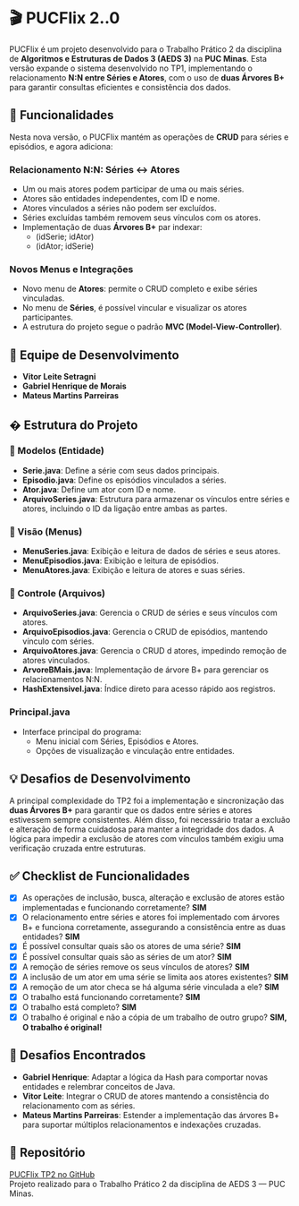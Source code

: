 # 🎬 PUCFlix 2..0

PUCFlix é um projeto desenvolvido para o Trabalho Prático 2 da disciplina de **Algoritmos e Estruturas de Dados 3 (AEDS 3)** na **PUC Minas**. Esta versão expande o sistema desenvolvido no TP1, implementando o relacionamento **N:N entre Séries e Atores**, com o uso de **duas Árvores B+** para garantir consultas eficientes e consistência dos dados.

## 🚀 Funcionalidades

Nesta nova versão, o PUCFlix mantém as operações de **CRUD** para séries e episódios, e agora adiciona:

### Relacionamento N:N: Séries ↔ Atores
- Um ou mais atores podem participar de uma ou mais séries.
- Atores são entidades independentes, com ID e nome.
- Atores vinculados a séries não podem ser excluídos.
- Séries excluídas também removem seus vínculos com os atores.
- Implementação de duas **Árvores B+** par indexar:
  - (idSerie; idAtor)
  - (idAtor; idSerie)

### Novos Menus e Integrações
- Novo menu de **Atores**: permite o CRUD completo e exibe séries vinculadas.
- No menu de **Séries**, é possível vincular e visualizar os atores participantes.
- A estrutura do projeto segue o padrão **MVC (Model-View-Controller)**.

## 👥 Equipe de Desenvolvimento
- **Vitor Leite Setragni**
- **Gabriel Henrique de Morais**
- **Mateus Martins Parreiras**

## � Estrutura do Projeto

### 📁 Modelos (Entidade)
- **Serie.java**: Define a série com seus dados principais.
- **Episodio.java**: Define os episódios vinculados a séries.
- **Ator.java**: Define um ator com ID e nome.
- **ArquivoSeries.java**: Estrutura para armazenar os vínculos entre séries e atores, incluindo o ID da ligação entre ambas as partes.

### 📁 Visão (Menus)
- **MenuSeries.java**: Exibição e leitura de dados de séries e seus atores.
- **MenuEpisodios.java**: Exibição e leitura de episódios.
- **MenuAtores.java**: Exibição e leitura de atores e suas séries.

### 📁 Controle (Arquivos)
- **ArquivoSeries.java**: Gerencia o CRUD de séries e seus vínculos com atores.
- **ArquivoEpisodios.java**: Gerencia o CRUD de episódios, mantendo vínculo com séries.
- **ArquivoAtores.java**: Gerencia o CRUD d atores, impedindo remoção de atores vinculados.
- **ArvoreBMais.java**: Implementação de árvore B+ para gerenciar os relacionamentos N:N.
- **HashExtensivel.java**: Índice direto para acesso rápido aos registros.

### Principal.java
- Interface principal do programa:
  - Menu inicial com Séries, Episódios e Atores.
  - Opções de visualização e vinculação entre entidades.

## 💡 Desafios de Desenvolvimento

A principal complexidade do TP2 foi a implementação e sincronização das **duas Árvores B+** para garantir que os dados entre séries e atores estivessem sempre consistentes. Além disso, foi necessário tratar a excluão e alteração de forma cuidadosa para manter a integridade dos dados. A lógica para impedir a exclusão de atores com vínculos também exigiu uma verificação cruzada entre estruturas.

## ✅ Checklist de Funcionalidades
- [x] As operações de inclusão, busca, alteração e exclusão de atores estão implementadas e funcionando corretamente? **SIM**
- [x] O relacionamento entre séries e atores foi implementado com árvores B+ e funciona corretamente, assegurando a consistência entre as duas entidades? **SIM**
- [x] É possível consultar quais são os atores de uma série? **SIM**
- [x] É possível consultar quais são as séries de um ator? **SIM**
- [x] A remoção de séries remove os seus vínculos de atores? **SIM**
- [x] A inclusão de um ator em uma série se limita aos atores existentes? **SIM**
- [x] A remoção de um ator checa se há alguma série vinculada a ele? **SIM**
- [x] O trabalho está funcionando corretamente? **SIM**
- [x] O trabalho está completo? **SIM**
- [x] O trabalho é original e não a cópia de um trabalho de outro grupo? **SIM, O trabalho é original!**

## 📝 Desafios Encontrados
- **Gabriel Henrique**: Adaptar a lógica da Hash para comportar novas entidades e relembrar conceitos de Java.
- **Vitor Leite**: Integrar o CRUD de atores mantendo a consistência do relacionamento com as séries.
- **Mateus Martins Parreiras**: Estender a implementação das árvores B+ para suportar múltiplos relacionamentos e indexações cruzadas.

## 📂 Repositório
[PUCFlix TP2 no GitHub](https://github.com/GabrielDev0001/aeds3TP_2)  
Projeto realizado para o Trabalho Prático 2 da disciplina de AEDS 3 — PUC Minas.
